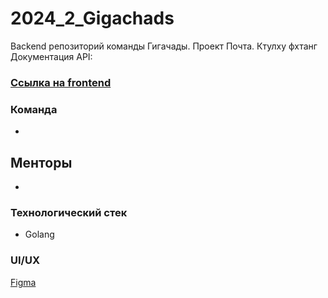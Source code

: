 # 2024_2_Gigachads
Backend репозиторий команды Гигачады. Проект Почта.
Ктулху фхтанг
Документация API: 
### [Ссылка на frontend]()

### Команда
 - 

## Менторы
 - 

### Технологический стек
 - Golang

### UI/UX
[Figma]()
